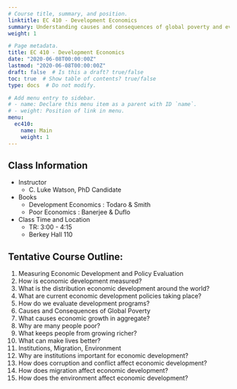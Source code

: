 ```yaml
---
# Course title, summary, and position.
linktitle: EC 410 - Development Economics
summary: Understanding causes and consequences of global poverty and evaluating anti-poverty policy 
weight: 1

# Page metadata.
title: EC 410 - Development Economics
date: "2020-06-08T00:00:00Z"
lastmod: "2020-06-08T00:00:00Z"
draft: false  # Is this a draft? true/false
toc: true  # Show table of contents? true/false
type: docs  # Do not modify.

# Add menu entry to sidebar.
# - name: Declare this menu item as a parent with ID `name`.
# - weight: Position of link in menu.
menu:
  ec410:
    name: Main
    weight: 1
---
```


## Class Information
* Instructor
  - C. Luke Watson, PhD Candidate
* Books
  - Development Economics : Todaro & Smith
  - Poor Economics : Banerjee & Duflo
* Class Time and Location
  - TR: 3:00 - 4:15
  - Berkey Hall 110

## Tentative Course Outline:
1. Measuring Economic Development and Policy Evaluation
  1. How is economic development measured?
  2. What is the distribution economic development around the world?
  3. What are current economic development policies taking place?
  4. How do we evaluate development programs?
2. Causes and Consequences of Global Poverty
  1. What causes economic growth in aggregate?
  2. Why are many people poor?
  3. What keeps people from growing richer?
  4. What can make lives better? 
3. Institutions, Migration, Environment
  1. Why are institutions important for economic development?
  2. How does corruption and conflict affect economic development?
  3. How does migration  affect economic development?
  4. How does the environment  affect economic development?

